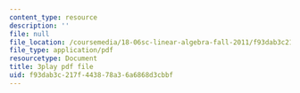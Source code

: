 ```yaml
---
content_type: resource
description: ''
file: null
file_location: /coursemedia/18-06sc-linear-algebra-fall-2011/f93dab3c217f443878a36a6868d3cbbf_TX_vooSnhm8.pdf
file_type: application/pdf
resourcetype: Document
title: 3play pdf file
uid: f93dab3c-217f-4438-78a3-6a6868d3cbbf
---
```

